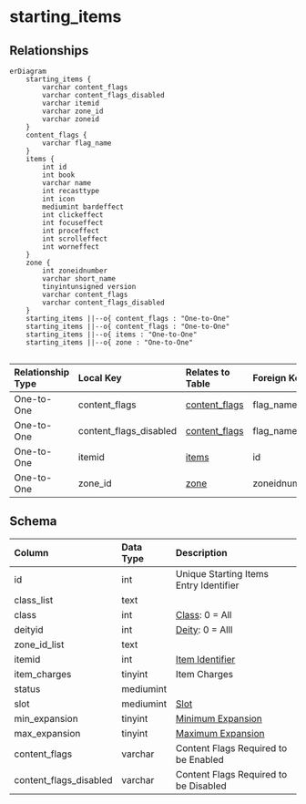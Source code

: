 # starting_items

## Relationships

```mermaid
erDiagram
    starting_items {
        varchar content_flags
        varchar content_flags_disabled
        varchar itemid
        varchar zone_id
        varchar zoneid
    }
    content_flags {
        varchar flag_name
    }
    items {
        int id
        int book
        varchar name
        int recasttype
        int icon
        mediumint bardeffect
        int clickeffect
        int focuseffect
        int proceffect
        int scrolleffect
        int worneffect
    }
    zone {
        int zoneidnumber
        varchar short_name
        tinyintunsigned version
        varchar content_flags
        varchar content_flags_disabled
    }
    starting_items ||--o{ content_flags : "One-to-One"
    starting_items ||--o{ content_flags : "One-to-One"
    starting_items ||--o{ items : "One-to-One"
    starting_items ||--o{ zone : "One-to-One"


```


| Relationship Type | Local Key | Relates to Table | Foreign Key |
| :--- | :--- | :--- | :--- |
| One-to-One | content_flags | [content_flags](../../schema/flagging/content_flags.md) | flag_name |
| One-to-One | content_flags_disabled | [content_flags](../../schema/flagging/content_flags.md) | flag_name |
| One-to-One | itemid | [items](../../schema/items/items.md) | id |
| One-to-One | zone_id | [zone](../../schema/zone/zone.md) | zoneidnumber |


## Schema

| Column | Data Type | Description |
| :--- | :--- | :--- |
| id | int | Unique Starting Items Entry Identifier |
| class_list | text |  |
| class | int | [Class](../../../../server/player/class-list): 0 = All |
| deityid | int | [Deity](../../../../server/player/deity-list): 0 = Alll |
| zone_id_list | text |  |
| itemid | int | [Item Identifier](../../schema/items/items.md) |
| item_charges | tinyint | Item Charges |
| status | mediumint |  |
| slot | mediumint | [Slot](../../../../server/inventory/inventory-slots) |
| min_expansion | tinyint | [Minimum Expansion](../../../../server/operation/expansion-list) |
| max_expansion | tinyint | [Maximum Expansion](../../../../server/operation/expansion-list) |
| content_flags | varchar | Content Flags Required to be Enabled |
| content_flags_disabled | varchar | Content Flags Required to be Disabled |

